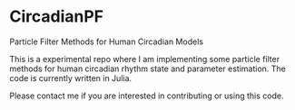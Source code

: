# CircadianPF
Particle Filter Methods for Human Circadian Models

This is a experimental repo where I am implementing some particle filter methods for human circadian rhythm state and parameter
estimation. The code is currently written in Julia. 

Please contact me if you are interested in contributing or using this code.


